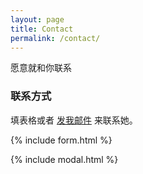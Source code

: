 ```yaml
---
layout: page
title: Contact
permalink: /contact/
---
```


愿意就和你联系


### 联系方式

填表格或者 [发我邮件](mailto:{{shu.huang-2@outlook.com}}) 来联系她。

{% include form.html %}

{% include modal.html %}
